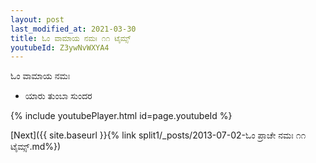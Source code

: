 ```yaml
---
layout: post
last_modified_at: 2021-03-30
title: ಓಂ ವಾಮಾಯ ನಮಃ ೧೧ ಟೈಮ್ಸ್
youtubeId: Z3ywNvWXYA4
---
```

 
 
 ಓಂ ವಾಮಾಯ ನಮಃ  
 
 -  ಯಾರು ತುಂಬಾ ಸುಂದರ 
 
  
 
  
 
 
 
 
 
 


{% include youtubePlayer.html id=page.youtubeId %}
 
[Next]({{ site.baseurl }}{% link  split1/_posts/2013-07-02-ಓಂ ಪ್ರಾಚೇ ನಮಃ ೧೧ ಟೈಮ್ಸ್.md%})
 
